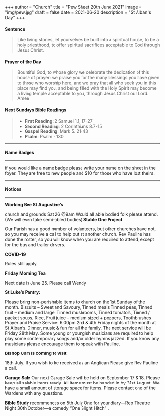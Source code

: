 +++
author = "Church"
title = "Pew Sheet 20th June 2021"
image = "img/pew.jpg"
draft = false
date = 2021-06-20
description = "St Alban's Day"
+++


#### Sentence

> Like living stones, let yourselves be built into a spiritual house, to be a holy priesthood, to offer spiritual sacrifices acceptable to God through Jesus Christ.

#### Prayer of the Day

> Bountiful God, to whose glory we celebrate the dedication of this house of prayer: we praise you for the many blessings you have given to those who worship here, and we pray that all who seek you in this place may find you, and being filled with the Holy Spirit may become a living temple acceptable to you, through Jesus Christ our Lord. Amen



#### Next Sundays Bible Readings
> * **First Reading**: 2 Samuel 1.1, 17-27
> * **Second Reading**: 2 Corinthians 8.7-15
> * **Gospel Reading**: Mark 5. 21-43
> * **Psalm**: Psalm -  130

---

#### Name Badges
---
if you would like a name badge please write your name on the sheet in the foyer. They are free to new people and $10 for those who have lost theirs.

---
#### Notices
---

**Working Bee St Augustine’s**

church and grounds Sat 26 @9am Would all able bodied folk please attend. (We will even take semi-abled bodies) 
**Stable One Project**

Our Parish has a good number of volunteers,   but other churches have not, so you may receive a call to help out at        another church. Rev Pauline has done the roster, so you will know when you are required to attend, except for the bus and trailer drivers.

**COVID-19**

Rules still apply.

**Friday Morning Tea**

Next date is June 25. Please call Wendy

**St Luke’s Pantry:**

Please bring non-perishable items to church on  the 1st Sunday of the month.   Biscuits – Sweet and Savoury, Tinned meals Tinned peas, Tinned fruit – medium and large, Tinned mushrooms, Tinned tomato’s, Tinned / packet soups, Rice, Fruit juice –   medium sized + poppers, Toothbrushes                                           
Prayer and Praise Service:
6.00pm 2nd & 4th Friday nights of the month at St Alban’s. Dinner, music & fun for all the family. The next service will be Friday 28th May. Some young or youngish musicians  are required to help play some  contemporary  songs and/or older hymns jazzed. If you know  any musicians  please encourage them to speak with Pauline. 

**Bishop Cam is coming to visit**

18th July.  If you wish to be         received as an Anglican Please give Rev Pauline a call. 

**Garage Sale**
Our next Garage Sale will be held on September 17 & 18. Please keep all salable items ready. All items must be handed in by   31st August. We have a small amount of storage space for items. Please contact one of the Wardens with any questions. 

**Bible Study**
recommences on 5th July 
One for your diary—Rep Theatre Night 30th October—a comedy “One Slight Hitch” .